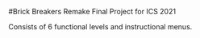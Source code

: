 #Brick Breakers Remake
Final Project for ICS 2021

Consists of 6 functional levels and instructional menus.
